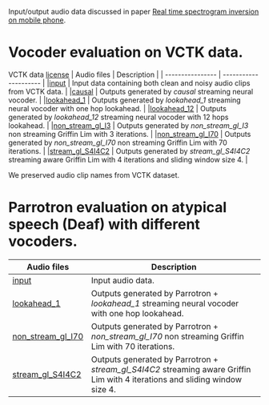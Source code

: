 Input/output audio data discussed in paper [Real time spectrogram inversion on mobile phone](https://arxiv.org/abs/2203.00756).


# Vocoder evaluation on VCTK data.
VCTK data [license](https://datashare.ed.ac.uk/bitstream/handle/10283/3443/license_text?sequence=3&isAllowed=y)
|  Audio files      | Description  |
| ---------------- | --------------------- |
|[input](vctk/input) | Input data containing both clean and noisy audio clips from VCTK data.     |
|[causal](vctk/causal) | Outputs generated by *causal* streaming neural vocoder.  |
|[lookahead_1](vctk/lookahead_1) | Outputs generated by *lookahead_1* streaming neural vocoder with one hop lookahead.  |
|[lookahead_12](vctk/lookahead_12) | Outputs generated by *lookahead_12* streaming neural vocoder with 12 hops lookahead.  |
|[non_stream_gl_I3](vctk/non_stream_gl_I3) | Outputs generated by *non_stream_gl_I3* non streaming Griffin Lim with 3 iterations.  |
|[non_stream_gl_I70](vctk/non_stream_gl_I70) | Outputs generated by *non_stream_gl_I70* non streaming Griffin Lim with 70 iterations.  |
|[stream_gl_S4I4C2](vctk/stream_gl_S4I4C2) | Outputs generated by *stream_gl_S4I4C2* streaming aware Griffin Lim with 4 iterations and sliding window size 4. |

We preserved audio clip names from VCTK dataset.

# Parrotron evaluation on atypical speech (Deaf) with different vocoders.
|  Audio files      | Description  |
| ---------------- | --------------------- |
|[input](atypical_speech/input) | Input audio data.     |
|[lookahead_1](atypical_speech/lookahead_1) | Outputs generated by Parrotron + *lookahead_1* streaming neural vocoder with one hop lookahead.  |
|[non_stream_gl_I70](atypical_speech/non_stream_gl_I70) | Outputs generated by Parrotron + *non_stream_gl_I70* non streaming Griffin Lim with 70 iterations.  |
|[stream_gl_S4I4C2](atypical_speech/stream_gl_S4I4C2) | Outputs generated by Parrotron + *stream_gl_S4I4C2* streaming aware Griffin Lim with 4 iterations and sliding window size 4. |
